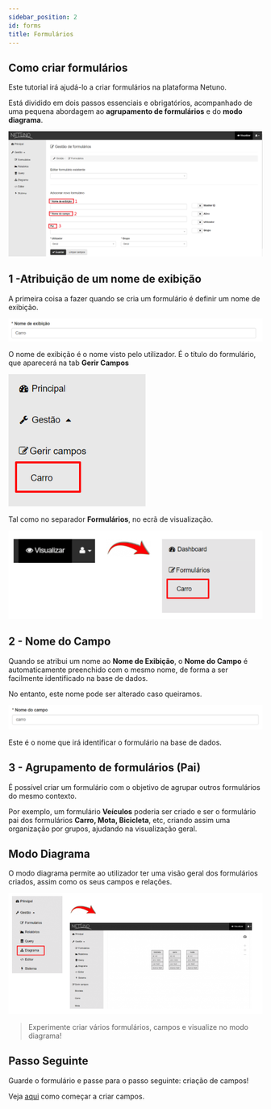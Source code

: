 ```yaml
---
sidebar_position: 2
id: forms
title: Formulários
---
```


## Como criar formulários

Este tutorial irá ajudá-lo a criar formulários na plataforma Netuno.

Está dividido em dois passos essenciais e obrigatórios, acompanhado de uma pequena abordagem ao **agrupamento de formulários** e do **modo diagrama**.

![formularios1.png](/docs/assets/formularios1.png)

## 1 -Atribuição de um nome de exibição

A primeira coisa a fazer quando se cria um formulário é definir um nome de exibição.

![formularios2.png](/docs/assets/formularios2.png)

O nome de exibição é o nome visto pelo utilizador. É o título do formulário, que aparecerá na tab **Gerir Campos**

![formularios3.png](/docs/assets/formularios3.png)

Tal como no separador **Formulários**, no ecrã de visualização.

![formularios4.png](/docs/assets/formularios4.png)

## 2 - Nome do Campo

Quando se atribui um nome ao **Nome de Exibição**, o **Nome do Campo** é automaticamente preenchido com o mesmo nome, de forma a ser facilmente identificado na base de dados.

No entanto, este nome pode ser alterado caso queiramos.

![formularios5.png](/docs/assets/formularios5.png)

Este é o nome que irá identificar o formulário na base de dados.

## 3 - Agrupamento de formulários (Pai)

É possível criar um formulário com o objetivo de agrupar outros formulários do mesmo contexto.

Por exemplo, um formulário **Veículos** poderia ser criado e ser o formulário pai dos formulários **Carro, Mota, Bicicleta**, etc, criando assim uma organização por grupos, ajudando na visualização geral.

## Modo Diagrama

O modo diagrama permite ao utilizador ter uma visão geral dos formulários criados, assim como os seus campos e relações.

![formularios6.png](/docs/assets/formularios6.png)

> Experimente criar vários formulários, campos e visualize no modo diagrama!

## Passo Seguinte

Guarde o formulário e passe para o passo seguinte: criação de campos!

Veja [aqui](fields.md) como começar a criar campos.
